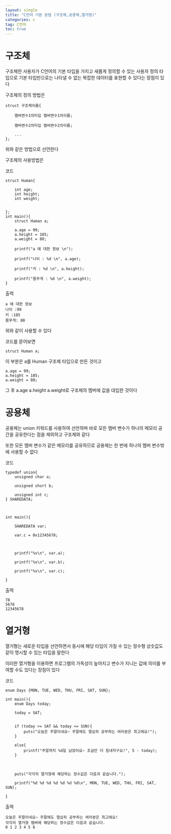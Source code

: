 ```yaml
---
layout: single
title: "C언어 기본 문법 (구조체,공용체,열거형)"
categories: c
tag: C언어
toc: true
---
```


# 구조체

구조체란 사용자가 C언어의 기본 타입을 가지고 새롭게 정의할 수 있는 사용자 정의 타입으로 기본 타입만으로는 나타낼 수 없는 복잡한 데이터를 표현할 수 있다는 장점이 있다

구조체의 정의 방법은
~~~
struct 구조체이름{

    멤버변수1의타입 멤버변수1의이름;

    멤버변수2의타입 멤버변수2의이름;

    ...
};
~~~
위와 같은 방법으로 선언한다

구조체의 사용방법은 

코드
~~~
struct Human{

    int age; 
    int height;
    int weight; 


};
int main(){
    struct Human a;

    a.age = 99;
    a.height = 185;
    a.weight = 80;

    printf("a 에 대한 정보 \n");

    printf("나이 : %d \n", a.age); 
    
    printf("키 : %d \n", a.height); 
    
    printf("몸무게 : %d \n", a.weight);
}
~~~

출력

~~~
a 에 대한 정보 
나이 :99
키 :185 
몸무게: 80
~~~

위와 같이 사용할 수 있다

코드를 뜯어보면 
~~~
struct Human a;
~~~
이 부분은 a를 Human 구조체 타입으로 만든 것이고

~~~
a.age = 99;
a.height = 185;
a.weight = 80;
~~~
그 후 a.age a.height a.weight로
구조체의 멤버에 값을 대입한 것이다

# 공용체

공용체는 union 키워드를 사용하여 선언하며 
바로 모든 멤버 변수가 하나의 메모리 공간을 공유한다는 점을 제외하고 구조체와 같다

또한 모든 멤버 변수가 같은 메모리를 공유하므로 공용체는 한 번에 하나의 멤버 변수밖에 사용할 수 없다

코드
~~~
typedef union{
    unsigned char a;

    unsigned short b;

    unsigned int c;
} SHAREDATA;

 

int main(){

    SHAREDATA var;

    var.c = 0x12345678;  

 

    printf("%x\n", var.a);

    printf("%x\n", var.b);

    printf("%x\n", var.c);

}
~~~

출력

~~~
78
5678
12345678
~~~

# 열거형

열거형는 새로운 타입을 선언하면서 동시에 해당 타입이 가질 수 있는 정수형 상숫값도 같이 명시할 수 있는 타입을 말한다

이러한 열거형을 이용하면 프로그램의 가독성이 높아지고 변수가 지니는 값에 의미를 부여할 수도 있다는 장점이 있다

코드
~~~
enum Days {MON, TUE, WED, THU, FRI, SAT, SUN};  

int main(){
    enum Days today;  

    today = SAT;  


    if (today >= SAT && today <= SUN){
        puts("오늘은 주말이네요~ 주말에도 열심히 공부하는 여러분은 최고에요!");
    }

    else{
        printf("주말까지 %d일 남았어요~ 조금만 더 힘내자구요!", 5 - today);
    }

 

    puts("각각의 열거형에 해당하는 정수값은 다음과 같습니다.");

    printf("%d %d %d %d %d %d %d\n", MON, TUE, WED, THU, FRI, SAT, SUN);

}
~~~

출력

~~~
오늘은 주말이네요~ 주말에도 열심히 공부하는 여러분은 최고에요!
각각의 열거형 멤버에 해당하는 정수값은 다음과 같습니다.
0 1 2 3 4 5 6
~~~